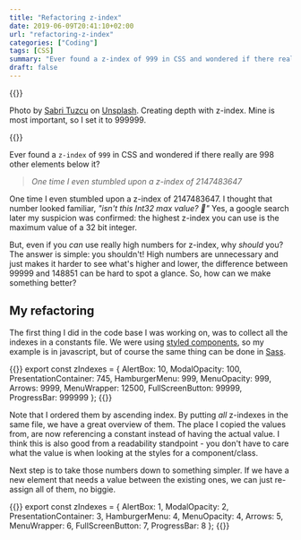 ```yaml
---
title: "Refactoring z-index"
date: 2019-06-09T20:41:10+02:00
url: "refactoring-z-index"
categories: ["Coding"]
tags: [CSS]
summary: "Ever found a z-index of 999 in CSS and wondered if there really are 998 other elements below it? This is a post about how I have refactored CSS z-indexes to become sane."
draft: false
---
```


{{<post-image image="sabri-tuzcu-182685-unsplash_1500.jpg" alt="Handles for standing subway passengers, from close to far away.">}}
<p>Photo by <a href="https://unsplash.com/photos/6rV9tBFL5SA">Sabri Tuzcu</a> on <a href="https://unsplash.com/">Unsplash</a>. Creating depth with z-index. Mine is most important, so I set it to 999999.</p>
{{</post-image>}}

Ever found a `z-index` of `999` in CSS and wondered if there really are 998 other elements below it? 

> _One time I even stumbled upon a z-index of 2147483647_

One time I even stumbled upon a z-index of 2147483647. I thought that number looked familiar, _"isn't this Int32 max value? 🤔"_ Yes, a google search later my suspicion was confirmed: the highest z-index you can use is the maximum value of a 32 bit integer.

But, even if you _can_ use really high numbers for z-index, why _should_ you? The answer is simple: you shouldn't! High numbers are unnecessary and just makes it harder to see what's higher and lower, the difference between 99999 and 148851 can be hard to spot a glance. So, how can we make something better? 

## My refactoring

The first thing I did in the code base I was working on, was to collect all the indexes in a constants file. We were using [styled components][1], so my example is in javascript, but of course the same thing can be done in [Sass][2].

{{<highlight javascript>}}
export const zIndexes = {
  AlertBox: 10,
  ModalOpacity: 100,
  PresentationContainer: 745,
  HamburgerMenu: 999,
  MenuOpacity: 999,
  Arrows: 9999,
  MenuWrapper: 12500,
  FullScreenButton: 99999,
  ProgressBar: 999999
};
{{</highlight>}}

Note that I ordered them by ascending index. By putting _all_ z-indexes in the same file, we have a great overview of them. The place I copied the values from, are now referencing a constant instead of having the actual value. I think this is also good from a readability standpoint - you don't have to care what the value is when looking at the styles for a component/class.

Next step is to take those numbers down to something simpler. If we have a new element that needs a value between the existing ones, we can just re-assign all of them, no biggie.

{{<highlight javascript>}}
export const zIndexes = {
  AlertBox: 1,
  ModalOpacity: 2,
  PresentationContainer: 3,
  HamburgerMenu: 4,
  MenuOpacity: 4,
  Arrows: 5,
  MenuWrapper: 6,
  FullScreenButton: 7,
  ProgressBar: 8
};
{{</highlight>}}

[1]: https://www.styled-components.com/
[2]: https://sass-lang.com/